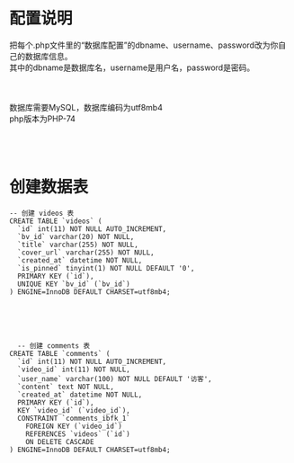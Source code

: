 # 配置说明
  把每个.php文件里的“数据库配置”的dbname、username、password改为你自己的数据库信息。<br>
  其中的dbname是数据库名，username是用户名，password是密码。<br>
  <br><br><br>
  数据库需要MySQL，数据库编码为utf8mb4<br>
  php版本为PHP-74<br>
  <br><br><br>
# 创建数据表
```
-- 创建 videos 表
CREATE TABLE `videos` (
  `id` int(11) NOT NULL AUTO_INCREMENT,
  `bv_id` varchar(20) NOT NULL,
  `title` varchar(255) NOT NULL,
  `cover_url` varchar(255) NOT NULL,
  `created_at` datetime NOT NULL,
  `is_pinned` tinyint(1) NOT NULL DEFAULT '0',
  PRIMARY KEY (`id`),
  UNIQUE KEY `bv_id` (`bv_id`) 
) ENGINE=InnoDB DEFAULT CHARSET=utf8mb4;
```
  <br><br><br>
```
  -- 创建 comments 表
CREATE TABLE `comments` (
  `id` int(11) NOT NULL AUTO_INCREMENT,
  `video_id` int(11) NOT NULL,
  `user_name` varchar(100) NOT NULL DEFAULT '访客',
  `content` text NOT NULL,
  `created_at` datetime NOT NULL,
  PRIMARY KEY (`id`),
  KEY `video_id` (`video_id`),
  CONSTRAINT `comments_ibfk_1` 
    FOREIGN KEY (`video_id`) 
    REFERENCES `videos` (`id`) 
    ON DELETE CASCADE 
) ENGINE=InnoDB DEFAULT CHARSET=utf8mb4;
```
